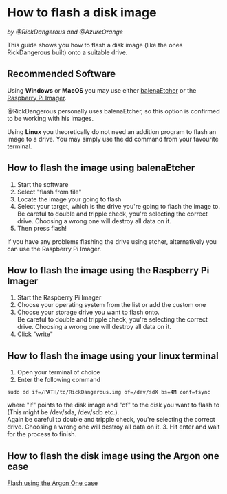 # How to flash a disk image
_by @RickDangerous and @AzureOrange_

This guide shows you how to flash a disk image (like the ones RickDangerous built) onto a suitable drive.

## Recommended Software

Using **Windows** or **MacOS** you may use either [balenaEtcher](https://www.balena.io/etcher/) or the [Raspberry Pi Imager](https://www.raspberrypi.com/software/).

@RickDangerous personally uses balenaEtcher, so this option is confirmed to be working with his images. 

Using **Linux** you theoretically do not need an addition program to flash an image to a drive. You may simply use the dd command from your favourite terminal.

## How to flash the image using balenaEtcher

1. Start the software
2. Select "flash from file"
3. Locate the image your going to flash
4. Select your target, which is the drive you're going to flash the image to.  
Be careful to double and tripple check, you're selecting the correct drive. Choosing a wrong one will destroy all data on it.
5. Then press flash!

If you have any problems flashing the drive using etcher, alternatively you can use the Raspberry Pi Imager.

## How to flash the image using the Raspberry Pi Imager

1. Start the Raspberry Pi Imager
2. Choose your operating system from the list or add the custom one
3. Choose your storage drive you want to flash onto.  
Be careful to double and tripple check, you're selecting the correct drive. Choosing a wrong one will destroy all data on it.
4. Click "write" 

## How to flash the image using your linux terminal

1. Open your terminal of choice
2. Enter the following command   
```
sudo dd if=/PATH/to/RickDangerous.img of=/dev/sdX bs=4M conf=fsync
```
where "if" points to the disk image and "of" to the disk you want to flash to (This might be /dev/sda, /dev/sdb etc.).  
Again be careful to double and tripple check, you're selecting the correct drive. Choosing a wrong one will destroy all data on it.
3. Hit enter and wait for the process to finish.

## How to flash the disk image using the Argon one case

[Flash using the Argon One case](/pages/guides/flash_argon_one.md)
